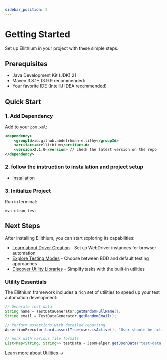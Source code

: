 ```yaml
---
sidebar_position: 2
---
```


# Getting Started

Set up Ellithium in your project with these simple steps.

## Prerequisites
- Java Development Kit (JDK) 21
- Maven 3.8.1+ (3.9.9 recommended)
- Your favorite IDE (IntelliJ IDEA recommended)

## Quick Start

### 1. Add Dependency
Add to your `pom.xml`:

```xml
<dependency>
    <groupId>io.github.abdelrhman-ellithy</groupId>
    <artifactId>ellithium</artifactId>
    <version>2.1.0</version> // check the latest version on the repo
</dependency>
```
### 2. follow the instruction to installation and project setup
- [Installation ](installation.md)

### 3. Initialize Project
Run in terminal:
```bash
mvn clean test
```

## Next Steps

After installing Ellithium, you can start exploring its capabilities:

- [Learn about Driver Creation](driverfactory) - Set up WebDriver instances for browser automation
- [Explore Testing Modes](test-modes) - Choose between BDD and default testing approaches 
- [Discover Utility Libraries](utilities) - Simplify tasks with the built-in utilities

### Utility Essentials

The Ellithium framework includes a rich set of utilities to speed up your test automation development:

```java
// Generate test data
String name = TestDataGenerator.getRandomFullName();
String email = TestDataGenerator.getRandomEmail();

// Perform assertions with detailed reporting
AssertionExecutor.hard.assertTrue(user.isActive(), "User should be active");

// Work with various file formats
List<Map<String, String>> testData = JsonHelper.getJsonData("test-data.json");
```

[Learn more about Utilities →](utilities)
